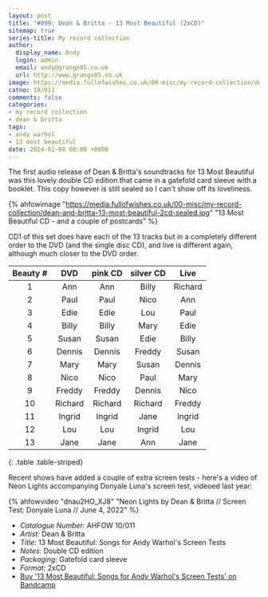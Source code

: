 ```yaml
---
layout: post
title: "#099: Dean & Britta - 13 Most Beautiful (2xCD)"
sitemap: true
series-title: My record collection
author:
  display_name: Andy
  login: admin
  email: andy@grange85.co.uk
  url: http://www.grange85.co.uk
image: https://media.fullofwishes.co.uk/00-misc/my-record-collection/dean-and-britta-13-most-beautiful-2cd-sealed.jpg
catno: 10/011
comments: false
categories:
- my record collection
- dean & britta
tags:
- andy warhol
- 13 most beautiful
date: 2024-01-08 00:00 +0000
---
```

The first audio release of Dean & Britta's soundtracks for 13 Most Beautiful was this lovely double CD edition that came in a gatefold card sleeve with a booklet. This copy however is still sealed so I can't show off its loveliness.

{% ahfowimage "https://media.fullofwishes.co.uk/00-misc/my-record-collection/dean-and-britta-13-most-beautiful-2cd-sealed.jpg" "13 Most Beautiful CD - and a couple of postcards" %}

CD1 of this set does have each of the 13 tracks but in a completely different order to the DVD (and the single disc CD), and live is different again, although much closer to the DVD order.

|Beauty #  |DVD       |pink CD   |silver CD |Live      |
|:--------:|:--------:|:--------:|:--------:|:--------:|
|1         |Ann       |Ann       |Billy     |Richard   |
|2         |Paul      |Paul      |Nico      |Ann       |
|3         |Edie      |Edie      |Lou       |Paul      |
|4         |Billy     |Billy     |Mary      |Edie      |
|5         |Susan     |Susan     |Edie      |Billy     |
|6         |Dennis    |Dennis    |Freddy    |Susan     |
|7         |Mary      |Mary      |Susan     |Dennis    |
|8         |Nico      |Nico      |Paul      |Mary      |
|9         |Freddy    |Freddy    |Dennis    |Nico      |
|10        |Richard   |Richard   |Richard   |Freddy    |
|11        |Ingrid    |Ingrid    |Jane      |Ingrid    |
|12        |Lou       |Lou       |Ingrid    |Lou       |
|13        |Jane      |Jane      |Ann       |Jane      |
{: .table .table-striped}

Recent shows have added a couple of extra screen tests - here's a video of Neon Lights accompanying Donyale Luna's screen test, videoed last year:

{% ahfowvideo "dnau2HO_XJ8" "Neon Lights by Dean & Britta // Screen Test: Donyale Luna // June 4, 2022" %}

 - *Catalogue Number:* AHFOW 10/011
 - *Artist:* Dean & Britta
 - *Title:* 13 Most Beautiful: Songs for Andy Warhol's Screen Tests
 - *Notes:* Double CD edition
 - *Packaging:* Gatefold card sleeve
 - *Format:* 2xCD
 - [Buy '13 Most Beautiful: Songs for Andy Warhol's Screen Tests' on Bandcamp](https://deanandbritta.bandcamp.com/album/13-most-beautiful-songs-for-andy-warhols-screen-tests)

